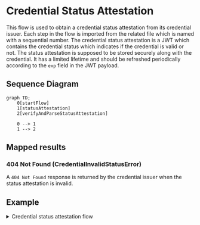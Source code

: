 # Credential Status Attestation

This flow is used to obtain a credential status attestation from its credential issuer. Each step in the flow is imported from the related file which is named with a sequential number.
The credential status attestation is a JWT which contains the credential status which indicates if the credential is valid or not.
The status attestation is supposed to be stored securely along with the credential. It has a limited lifetime and should be refreshed periodically according to the `exp` field in the JWT payload.

## Sequence Diagram

```mermaid
graph TD;
    0[startFlow]
    1[statusAttestation]
    2[verifyAndParseStatusAttestation]

    0 --> 1
    1 --> 2
```

## Mapped results

### 404 Not Found (CredentialInvalidStatusError)

A `404 Not Found` response is returned by the credential issuer when the status attestation is invalid.

## Example

<details>
  <summary>Credential status attestation flow</summary>

```ts
// Start the issuance flow
const credentialIssuerUrl = "https://issuer.example.com";
const startFlow: Credential.Status.StartFlow = () => ({
  issuerUrl: credentialIssuerUrl, // Let's assum
});

const { issuerUrl } = startFlow();

// Evaluate issuer trust
const { issuerConf } = await Credential.Status.evaluateIssuerTrust(issuerUrl);

// Get the credential attestation
const res = await Credential.Status.statusAttestation(
  issuerConf,
  credential,
  credentialCryptoContext
);

// Verify and parse the status attestation
const { parsedStatusAttestation } =
  await Credential.Status.verifyAndParseStatusAttestation(
    issuerConf,
    res.statusAttestation,
    { credentialCryptoContext }
  );

return {
  statusAttestation: res.statusAttestation,
  parsedStatusAttestation,
  credentialType,
};
```

</details>
